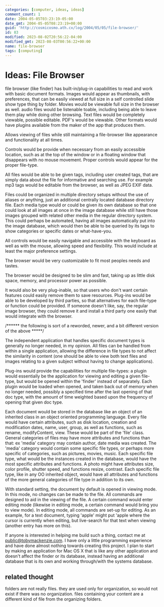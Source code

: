 ```yaml
---
categories: [computer, ideas, ideas]
comment_count: 1
date: 2004-05-05T03:23:19-05:00
date_gmt: 2004-05-05T08:23:19+00:00
guid: 'http://cosmicosmo.ath.cx/log/2004/05/05/file-browser/'
id: 83
modified: 2023-08-02T20:56:22-04:00
modified_gmt: 2023-08-03T00:56:22+00:00
name: file-browser
tags: [computing]
---
```


Ideas: File Browser
===================

file browser (like finder) has built-in/plug-in capabilities to read and work with basic document formats. Images would appear as thumbnails, with preferences, that can be easily viewed at full size in a self controlled slide show type thing by folder. Movies would be viewable full size in the browser as well. audio files would be listenable toable, including being able to leave them play while doing other browsing. Text files would be completely viewable, possible editable. PDF's would be viewable. Other formats would have plugins available from the maker of the app that produces them.

Allows viewing of files while still maintaining a file-browser like appearance and functionality at all times.

Controls would be provide when necessary from an easily accessible location, such as at the top of the window or in a floating window that disappears with no mouse movement. Proper controls would appear for the proper file-type.

All files would be able to be given tags, including user created tags, that are simply data about the file for informative and searching use. For example mp3 tags would be editable from the browser, as well as JPEG EXIF data.

Files could be organized in multiple directory setups without the use of aliases or anything, just an additional centrally located database directory file. Each media type would or could be given its own database so that one could look at all images at once in the image database while still have those images grouped with related other media in the regular directory system. This could perhaps be automated, having all images automatically put into the image database, which would then be able to be queried by its tags to show categories or specific dates or what-have-you.

All controls would be easily navigable and accessible with the keyboard as well as with the mouse, allowing speed and flexibility. This would include at least the major preference settings.

The browser would be very customizable to fit most peoples needs and tastes.

The browser would be designed to be slim and fast, taking up as little disk space, memory, and processor power as possible.

It would also be very plug-inable, so that users who don't want certain features could easily remove them to save resources. Plug-ins would be able to be developed by third parties, so that alternatives for each file-type or function could be provided. If someone doesn't like, say, the regular image browser, they could remove it and install a third party one easily that would integrate with the browser.

/****** the following is sort of a reworded, newer, and a bit different version of the above *****/

The independent application that handles specific document types is generally no longer needed, in my opinion. All files can be handled from within a single application, allowing the difference in file types to not affect the similarity in content (one should be able to view both text files and images relating to a given subject without having to change applications).

Plug-ins would provide the capabilities for multiple file-types: a plugin would essentially be the application for viewing and editing a given file-type, but would be opened within the 'finder' instead of separately. Each plugin would be loaded when opened, and taken back out of memory when no longer needed, possibly a specified time after the last opening of that doc type, with the amount of time weighted based upon the frequency of opening that given doc type.

Each document would be stored in the database like an object of an inherited class in an object oriented programming language. Every file would have certain attributes, such as disk location, creation and modification dates, name, user, group, as well as functions, such as rename, modifyContent, view. These would be part of the 'file' class. General categories of files may have more attributes and functions than that: ex 'media' category may contain author, date media was created. The 'media' category would contain some specific file types, or perhaps more specific of categories, such as pictures, movies, music. Each specific file type, what would be the instances created in the database, would have the most specific attributes and functions. A photo might have attributes size, color profile, shutter speed, and functions resize, contrast. Each specific file type, like in any OO inherited object, would have all attributes and functions of the more general categories of file type in addition to its own.

With standard setting, the document by default is opened in viewing mode. In this mode, no changes can be made to the file. All commands are designed to aid in the viewing of the file. A certain command would enter editing mode (likewise in editing mode, a certain command would bring you to view mode). In editing mode, all commands are set-up for editing. As an example, for a text document, typing 'apple' might put 'apple where the cursor is currently when editing, but live-search for that text when viewing (another entry has more on this).

If anyone is interested in helping me build such a thing, contact me at [public@tobymackenzie.com](mailto:public@tobymackenzie.com). I have only a little programming experience and have done almost nothing towards creating this project. I plan to start by making an application for Mac OS X that is like any other application and doesn't affect the finder or its database, instead having an additional database that is its own and working through/with the systems database.

related thought
---------------

folders are not really files. they are used only for organization, so would not exist if there was no organization. files containing your content are a different kind of file from the organizing folders.
